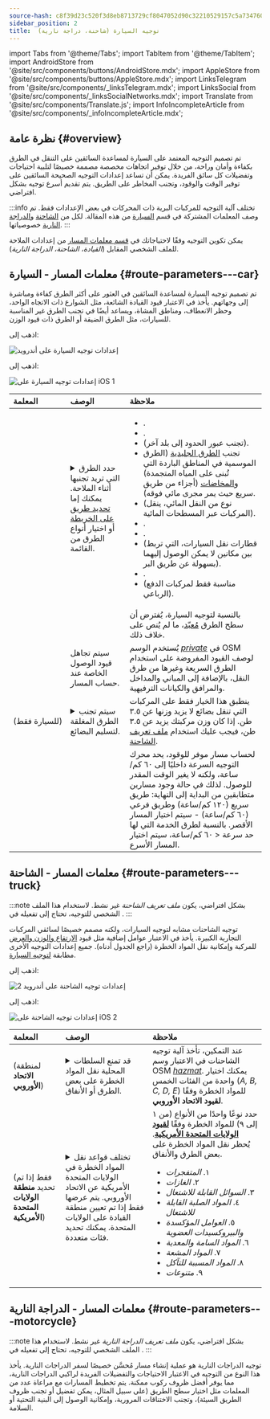 ```yaml
---
source-hash: c8f39d23c520f3d8eb8713729cf8047052d90c32210529157c5a7347608706bb
sidebar_position: 2
title:  توجيه السيارة (شاحنة، دراجة نارية)
---
```

import Tabs from '@theme/Tabs';
import TabItem from '@theme/TabItem';
import AndroidStore from '@site/src/components/buttons/AndroidStore.mdx';
import AppleStore from '@site/src/components/buttons/AppleStore.mdx';
import LinksTelegram from '@site/src/components/_linksTelegram.mdx';
import LinksSocial from '@site/src/components/_linksSocialNetworks.mdx';
import Translate from '@site/src/components/Translate.js';
import InfoIncompleteArticle from '@site/src/components/_infoIncompleteArticle.mdx';

## نظرة عامة {#overview}

تم تصميم التوجيه المعتمد على السيارة لمساعدة السائقين على التنقل في الطرق بكفاءة وأمان وراحة، من خلال توفير اتجاهات مخصصة مصممة خصيصًا لتلبية احتياجات وتفضيلات كل سائق الفريدة. يمكن أن تساعد إعدادات التوجيه الصحيحة السائقين على توفير الوقت والوقود، وتجنب المخاطر على الطريق. يتم تقديم أسرع توجيه بشكل افتراضي.

:::info
تختلف آلية التوجيه للمركبات البرية ذات المحركات في بعض الإعدادات فقط. تم وصف المعلمات المشتركة في قسم [السيارة](#route-parameters---car) من هذه المقالة. لكل من [الشاحنة](#route-parameters---truck) و[الدراجة النارية](#route-parameters---motorcycle) خصوصياتها.
:::

يمكن تكوين التوجيه وفقًا لاحتياجاتك في [قسم معلمات المسار](../../navigation/guidance/navigation-settings.md#route-parameters) من إعدادات الملاحة للملف الشخصي المقابل (*القيادة، الشاحنة، الدراجة النارية*).

## معلمات المسار - السيارة {#route-parameters---car}

تم تصميم توجيه السيارة لمساعدة السائقين في العثور على أكثر الطرق كفاءة ومباشرة إلى وجهاتهم. يأخذ في الاعتبار قيود القيادة الشائعة، مثل الشوارع ذات الاتجاه الواحد، وحظر الانعطاف، ومناطق المشاة، ويساعد أيضًا في تجنب الطرق غير المناسبة للسيارات، مثل الطرق الضيقة أو الطرق ذات قيود الوزن.

<Tabs groupId="operating-systems" queryString="current-os">

<TabItem value="android" label="أندرويد">

اذهب إلى: *<Translate android="true" ids="shared_string_menu,shared_string_settings,application_profiles,routing_settings_2,route_parameters"/>*

![إعدادات توجيه السيارة على أندرويد](@site/static/img/navigation/routing/routing_car_settings_andr_2.png)

</TabItem>

<TabItem value="ios" label="iOS">

اذهب إلى: *<Translate ios="true" ids="shared_string_menu,shared_string_settings,application_profiles,routing_settings_2,route_parameters"/>*

![إعدادات توجيه السيارة على iOS 1](@site/static/img/navigation/routing/car_routing_ios.png)

</TabItem>

</Tabs>

| المعلمة | الوصف | ملاحظة |
|:------------|:---------------|:---------------|
| *<Translate android="true" ids="impassable_road"/>* | <details><summary> حدد الطرق التي تريد تجنبها أثناء الملاحة. يمكنك إما [تحديد طريق على الخريطة](../../map/map-context-menu/#avoid-road) أو اختيار أنواع الطرق من القائمة. </summary>![تجنب الطرق على أندرويد](@site/static/img/navigation/routing/car_avoid_roads_andr.png) </details> | <ul><li>[<Translate android="true" ids="routing_attr_avoid_toll_name"/>](https://wiki.openstreetmap.org/wiki/Key:toll).</li><li>[<Translate android="true" ids="routing_attr_avoid_unpaved_name"/>](https://wiki.openstreetmap.org/wiki/Key:surface).</li><li>[<Translate android="true" ids="routing_attr_avoid_borders_name"/>](https://wiki.openstreetmap.org/wiki/Tag:barrier%3Dborder_control) (تجنب عبور الحدود إلى بلد آخر).</li><li>تجنب [الطرق الجليدية](https://wiki.openstreetmap.org/wiki/Key:ice_road) (الطرق الموسمية في المناطق الباردة التي تُبنى على المياه المتجمدة) و[المخاضات](https://wiki.openstreetmap.org/wiki/Tag:ford%3Dyes) (أجزاء من طريق سريع حيث يمر مجرى مائي فوقه). </li><li>[<Translate android="true" ids="routing_attr_avoid_ferries_name"/>](https://wiki.openstreetmap.org/wiki/Ferries) (نوع من النقل المائي، ينقل المركبات عبر المسطحات المائية).</li><li>[<Translate android="true" ids="routing_attr_avoid_motorway_name"/>](https://wiki.openstreetmap.org/wiki/Tag:highway%3Dmotorway).</li><li>[<Translate android="true" ids="routing_attr_avoid_low_emission_zone_name"/>](https://wiki.openstreetmap.org/wiki/Tag:boundary%3Dlow_emission_zone).</li><li>[<Translate android="true" ids="routing_attr_avoid_shuttle_train_name"/>](https://wiki.openstreetmap.org/wiki/Proposed_features/shuttle_train) (قطارات نقل السيارات، التي تربط بين مكانين لا يمكن الوصول إليهما بسهولة عن طريق البر).</li><li>[<Translate android="true" ids="routing_attr_avoid_tunnels_name"/>](https://wiki.openstreetmap.org/wiki/Key:tunnel).</li><li>[<Translate android="true" ids="routing_attr_avoid_4wd_only_name"/>](https://wiki.openstreetmap.org/wiki/Key:4wd_only) (مناسبة فقط لمركبات الدفع الرباعي).</li></ul>|
| *<Translate android="true" ids="prefer_in_routing_title"/>* | <Translate android="true" ids="routing_attr_driving_style_prefer_unpaved_description"/> | بالنسبة لتوجيه السيارة، يُفترض أن سطح الطرق [مُعبّد](https://wiki.openstreetmap.org/wiki/Key:surface)، ما لم يُنص على خلاف ذلك. |
| *<Translate android="true" ids="routing_attr_allow_private_name"/>* | سيتم تجاهل قيود الوصول الخاصة عند حساب المسار. | يُستخدم الوسم *[private](https://wiki.openstreetmap.org/wiki/Key:access)* في OSM لوصف القيود المفروضة على استخدام الطرق السريعة وغيرها من طرق النقل، بالإضافة إلى المباني والمداخل والمرافق والكيانات الترفيهية. |
| *<Translate android="true" ids="routing_attr_goods_restrictions_name"/>* (للسيارة&nbsp;فقط) | <details><summary> سيتم تجنب الطرق المغلقة لتسليم البضائع. </summary>![تسليم البضائع على أندرويد](@site/static/img/navigation/routing/goods_delivery_andr.png) </details>| ينطبق هذا الخيار فقط على المركبات التي تنقل بضائع لا يزيد وزنها عن ٣.٥ طن. إذا كان وزن مركبتك يزيد عن ٣.٥ طن، فيجب عليك استخدام [ملف تعريف الشاحنة](#route-parameters---truck). |
| *<Translate android="true" ids="routing_attr_short_way_name"/>* | <Translate android="true" ids="routing_attr_short_way_description"/> | لحساب مسار موفر للوقود، يحد محرك التوجيه السرعة داخليًا إلى ٦٠ كم/ساعة، ولكنه لا يغير الوقت المقدر للوصول. لذلك في حالة وجود مسارين متطابقين من البداية إلى النهاية: طريق سريع (١٢٠ كم/ساعة) وطريق فرعي (٦٠ كم/ساعة) - سيتم اختيار المسار الأقصر. بالنسبة لطرق الخدمة التي لها حد سرعة < ٦٠ كم/ساعة، سيتم اختيار المسار الأسرع. |

## معلمات المسار - الشاحنة {#route-parameters---truck}

:::note
بشكل افتراضي، يكون *ملف تعريف الشاحنة* غير نشط. لاستخدام هذا الملف الشخصي للتوجيه، تحتاج إلى تفعيله في *<Translate android="true" ids="shared_string_menu,shared_string_settings,application_profiles"/>*.
:::

توجيه الشاحنات مشابه لتوجيه السيارات، ولكنه مصمم خصيصًا لسائقي المركبات التجارية الكبيرة. يأخذ في الاعتبار عوامل إضافية مثل قيود [الارتفاع والوزن والعرض](../guidance/vehicle-parameters.md#size-parameters) للمركبة وإمكانية نقل المواد الخطرة (راجع الجدول أدناه). جميع إعدادات التوجيه الأخرى مطابقة [لتوجيه السيارة](#route-parameters---car).

<Tabs groupId="operating-systems" queryString="current-os">

<TabItem value="android" label="أندرويد">

اذهب إلى: *<Translate android="true" ids="shared_string_menu,shared_string_settings,application_profiles,routing_settings_2,route_parameters"/>*

![إعدادات توجيه الشاحنة على أندرويد 2](@site/static/img/navigation/routing/routing_truck_andr.png)

</TabItem>

<TabItem value="ios" label="iOS">

اذهب إلى: *<Translate ios="true" ids="shared_string_menu,shared_string_settings,application_profiles,routing_settings_2,route_parameters"/>*

![إعدادات توجيه الشاحنة على iOS 2](@site/static/img/navigation/routing/truck_routing_ios.png)

</TabItem>

</Tabs>

| المعلمة | الوصف | ملاحظة |
|:------------|:---------------|:---------------|
| *<Translate android="true" ids="transport_hazmat_title"/>* (لمنطقة **الاتحاد الأوروبي**) | <details><summary> قد تمنع السلطات المحلية نقل المواد الخطرة على بعض الطرق أو الأنفاق. </summary> ![نقل المواد الخطرة على أندرويد](@site/static/img/navigation/routing/routing_truck_hazmat_andr.png) </details> | عند التمكين، تأخذ آلية توجيه الشاحنات في الاعتبار وسم OSM *[hazmat](https://wiki.openstreetmap.org/wiki/Key:hazmat)*. يمكنك اختيار واحدة من الفئات الخمس (*A, B, C, D, E*) للمواد الخطرة وفقًا **لقيود الاتحاد الأوروبي**. |
| *<Translate android="true" ids="dangerous_goods"/>* (فقط إذا تم تحديد **منطقة الولايات المتحدة الأمريكية**) | <details><summary> تختلف قواعد نقل المواد الخطرة في الولايات المتحدة الأمريكية عن الاتحاد الأوروبي. يتم عرضها فقط إذا تم تعيين منطقة القيادة على الولايات المتحدة. يمكنك تحديد فئات متعددة. </summary> ![نقل المواد الخطرة على أندرويد](@site/static/img/navigation/routing/routing_truck_dangerous_goods_andr.png) </details> | حدد نوعًا واحدًا من الأنواع (من ١ إلى ٩) للمواد الخطرة وفقًا [**لقيود الولايات المتحدة الأمريكية**](https://www.iafc.org/topics-and-tools/hazmat/fusion-center/transportation-commodities/dot-hazard-classification-system). يُحظر نقل المواد الخطرة على بعض الطرق والأنفاق. <ul><li>١. *المتفجرات* </li><li> ٢. *الغازات* </li><li> ٣. *السوائل القابلة للاشتعال* </li><li> ٤. *المواد الصلبة القابلة للاشتعال* </li><li> ٥. *العوامل المؤكسدة والبيروكسيدات العضوية* </li><li> ٦. *المواد السامة والمعدية* </li><li> ٧. *المواد المشعة* </li><li> ٨. *المواد المسببة للتآكل* </li><li> ٩. *متنوعات* </li></ul> |

## معلمات المسار - الدراجة النارية {#route-parameters---motorcycle}

:::note
بشكل افتراضي، يكون *ملف تعريف الدراجة النارية* غير نشط. لاستخدام هذا الملف الشخصي للتوجيه، تحتاج إلى تفعيله في *<Translate android="true" ids="shared_string_menu,shared_string_settings,application_profiles"/>*.
:::

توجيه الدراجات النارية هو عملية إنشاء مسار مُحسَّن خصيصًا لسفر الدراجات النارية. يأخذ هذا النوع من التوجيه في الاعتبار الاحتياجات والتفضيلات الفريدة لراكبي الدراجات النارية، مما يوفر أفضل ظروف ركوب ممكنة. يتم تخطيط المسارات مع مراعاة عدد من المعلمات مثل اختيار سطح الطريق (على سبيل المثال، يمكن تفضيل أو تجنب ظروف الطريق السيئة)، وتجنب الاختناقات المرورية، وإمكانية الوصول إلى البنية التحتية أو السلامة.
